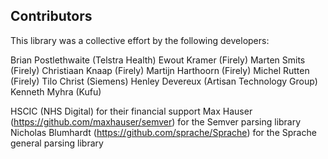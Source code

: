 ## Contributors

This library was a collective effort by the following developers:

Brian Postlethwaite (Telstra Health)
Ewout Kramer (Firely)
Marten Smits (Firely)
Christiaan Knaap (Firely)
Martijn Harthoorn (Firely)
Michel Rutten (Firely)
Tilo Christ (Siemens)
Henley Devereux (Artisan Technology Group)
Kenneth Myhra (Kufu)

HSCIC (NHS Digital) for their financial support
Max Hauser (https://github.com/maxhauser/semver) for the Semver parsing library
Nicholas Blumhardt (https://github.com/sprache/Sprache) for the Sprache general parsing library